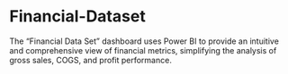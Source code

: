 # Financial-Dataset
The “Financial Data Set” dashboard uses Power BI to provide an intuitive and comprehensive view of financial metrics, simplifying the analysis of gross sales, COGS, and profit performance.
